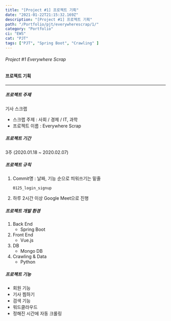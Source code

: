 ```yaml
---
title: "[Project #1] 프로젝트 기획"
date: "2021-01-22T21:15:32.169Z"
description: "[Project #1] 프로젝트 기획"
path: "/Portfolio/pjt/everywherescrap/1/"
category: "Portfolio"
ci: "EWS"
cat: "PJT"
tags: ["PJT", "Spring Boot", "Crawling" ]
---
```




###### Project #1 Everywhere Scrap

#### 프로젝트 기획

<hr />

##### 프로젝트 주제

기사 스크랩

* 스크랩 주제 : 사회 / 경제 / IT, 과학
* 프로젝트 이름 : Everywhere Scrap



##### 프로젝트 기간

3주 (2020.01.18 ~ 2020.02.07)



##### 프로젝트 규칙

1. Commit명 : 날짜, 기능 순으로 띄워쓰기는 밑줄

   ```
   0125_login_signup
   ```

   

2. 하루 2시간 이상 Google Meet으로 진행



##### 프로젝트 개발 환경

1. Back End
   * Spring Boot 
 2. Front End
    * Vue.js
3. DB
   * Mongo DB
4. Crawling & Data
   *  Python



##### 프로젝트 기능

* 회원 기능
* 기사 찜하기
* 검색 기능
* 워드클라우드
* 정해진 시간에 자동 크롤링
